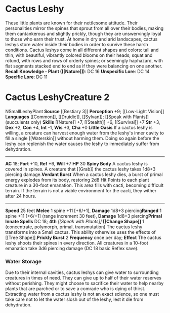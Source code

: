 ﻿---
ac: '18'
alignment: N
all_resistance: null
burrow_speed: null
charisma: '+0'
climb_speed: null
constitution: '+4'
creature_ability:
- Change Shape
- Little Oasis
- Prickly Burst
- Spiny Body
- Verdant Burst
creature_family: '[[DATABASE/monsterfamily/Leshy|Leshy]]'
description: 'These little plants are known for their nettlesome attitude. Their personalities
  mirror the spines that sprout from all over their bodies, making them cantankerous
  and slightly prickly, though they are unswervingly loyal to those who earn their
  trust. At home in dry and arid landscapes, cactus leshys store water inside their
  bodies in order to survive these harsh conditions.<br/><br/> Cactus leshys come
  in all different shapes and colors: tall and thin, with beautiful, vibrantly colored
  blooms on their heads; squat and rotund, with rows and rows of orderly spines; or
  seemingly haphazard, with flat segments stacked end to end as if they were balancing
  on one another.<br/><br/><b><u>Recall Knowledge - Plant</u> ( [[DATABASE/skill/Nature|Nature]]
  )</b>: DC 16<br/><b><u>Unspecific Lore</u></b>: DC 14<br/><b><u>Specific Lore</u></b>:
  DC 11'
dexterity: '+2'
element: null
fly_speed: null
fortitude: '+10'
hardness: null
hp: '30'
id: '1219'
immunity: null
intelligence: '-1'
land_speed: '25'
language:
- '[[DATABASE/language/Common|Common]]'
- '[[DATABASE/language/Druidic|Druidic]]'
- '[[DATABASE/language/Sylvan|Sylvan]] ; [[DATABASE/spell/Speak with Plants|speak
  with plants]] (succulents only)'
level: '2'
max_speed: '25'
name: Cactus Leshy
perception: '+9'
rarity: Common
reflex: '+6'
resistance: null
rus_type_level: null
school: null
sense:
- '[[DATABASE/monsterability/Low-Light Vision|low-light vision]]'
size: Small
skill:
- '[[DATABASE/skill/Nature|Nature]] +7'
- '[[DATABASE/skill/Stealth|Stealth]] +6'
- '[[DATABASE/skill/Survival|Survival]] +7'
source: '[[DATABASE/source/Bestiary 3|Bestiary 3]]'
speed:
- 25 feet
spell:
- '[[DATABASE/spell/Speak with Plants|Speak with Plants]]'
strength: '+3'
strength_req: '3'
strongest_save:
- Fortitude
swim_speed: null
trait:
- '[[DATABASE/trait/Leshy|Leshy]]'
- '[[DATABASE/trait/Plant|Plant]]'
type: Creature
vision: Low-light vision
weakest_save:
- Reflex
weakness: null
will: '+7'
wisdom: '+3'

---
# Cactus Leshy

These little plants are known for their nettlesome attitude. Their personalities mirror the spines that sprout from all over their bodies, making them cantankerous and slightly prickly, though they are unswervingly loyal to those who earn their trust. At home in dry and arid landscapes, cactus leshys store water inside their bodies in order to survive these harsh conditions.
 Cactus leshys come in all different shapes and colors: tall and thin, with beautiful, vibrantly colored blooms on their heads; squat and rotund, with rows and rows of orderly spines; or seemingly haphazard, with flat segments stacked end to end as if they were balancing on one another.
**Recall Knowledge - Plant ([[Nature]])**: DC 16
**Unspecific Lore**: DC 14
**Specific Lore**: DC 11

# Cactus Leshy<span class="item-type">Creature 2</span>

<span class="trait-alignment item-trait">N</span><span class="trait-size item-trait">Small</span><span class="item-trait">Leshy</span><span class="item-trait">Plant</span>
**Source** [[Bestiary 3]]
**Perception** +9; [[Low-Light Vision]]
**Languages** [[Common]], [[Druidic]], [[Sylvan]]; [[Speak with Plants]] (succulents only)
**Skills** [[Nature]] +7, [[Stealth]] +6, [[Survival]] +7
**Str** +3, **Dex** +2, **Con** +4, **Int** -1, **Wis** +3, **Cha** +0
**Little Oasis** If a cactus leshy is willing, a creature can harvest enough water from the leshy's inner cavity to fill a single [[Waterskin]] without harming them. Doing so again before the leshy can replenish the water causes the leshy to immediately suffer from dehydration.

---
**AC** 18; **Fort** +10, **Ref** +6, **Will** +7
**HP** 30
<span class="in-box-ability">**Spiny Body** A cactus leshy is covered in spines. A creature that [[Grab]] the cactus leshy takes 1d8+3 piercing damage.</span><span class="in-box-ability">**Verdant Burst** When a cactus leshy dies, a burst of primal energy explodes from its body, restoring 2d8 Hit Points to each plant creature in a 30-foot emanation. This area fills with cacti, becoming difficult terrain. If the terrain is not a viable environment for the cacti, they wither after 24 hours.</span>

---
**Speed** 25 feet
<span class="in-box-ability">**Melee** <span class="action-icon">1</span> spine +11 [+6/+1], **Damage** 1d8+3 piercing</span><span class="in-box-ability">**Ranged** <span class="action-icon">1</span> spine +11 [+6/+1] (range increment 30 feet), **Damage** 1d8+3 piercing</span>**Primal Innate Spells** DC 18; **4th** _[[Speak with Plants]]_
<span class="in-box-ability">**[[Change Shape]]** <span class="action-icon">1</span> (concentrate, polymorph, primal, transmutation) The cactus leshy transforms into a Small cactus. This ability otherwise uses the effects of [[Tree Shape]].</span><span class="in-box-ability">**Prickly Burst** <span class="action-icon">2</span> **Frequency** once per day; **Effect** The cactus leshy shoots their spines in every direction. All creatures in a 10-foot emanation take 3d6 piercing damage (DC 18 basic Reflex save).</span>

###  Water Storage

Due to their internal cavities, cactus leshys can give water to surrounding creatures in times of need. They can give up to half of their water reserves without perishing. They might choose to sacrifice their water to help nearby plants that are parched or to save a comrade who is dying of thirst. Extracting water from a cactus leshy is not an exact science, so one must take care not to let the water slosh out of the leshy, lest it die from dehydration.